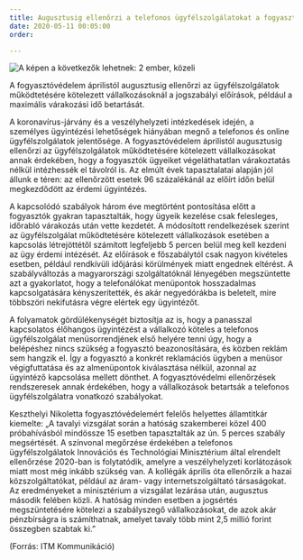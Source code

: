 ```yaml
---
title: Augusztusig ellenőrzi a telefonos ügyfélszolgálatokat a fogyasztóvédelem
date: 2020-05-11 00:05:00
order: 

---
```

![A képen a következők lehetnek: 2 ember, közeli](https://scontent-vie1-1.xx.fbcdn.net/v/t1.0-9/95903509_941912809574891_3982411247285960704_n.png?_nc_cat=103&_nc_sid=8024bb&_nc_ohc=rZQk86ufMSQAX-8wIGO&_nc_ht=scontent-vie1-1.xx&oh=7539daa6adace8567b873b9709a23c19&oe=5EF22B81)

A fogyasztóvédelem áprilistól augusztusig ellenőrzi az ügyfélszolgálatok működtetésére kötelezett vállalkozásoknál a jogszabályi előírások, például a maximális várakozási idő betartását.  
  
A koronavírus-járvány és a veszélyhelyzeti intézkedések idején, a személyes ügyintézési lehetőségek hiányában megnő a telefonos és online ügyfélszolgálatok jelentősége. A fogyasztóvédelem áprilistól augusztusig ellenőrzi az ügyfélszolgálatok működtetésére kötelezett vállalkozásokat annak érdekében, hogy a fogyasztók ügyeiket végeláthatatlan várakoztatás nélkül intézhessék el távolról is. Az elmúlt évek tapasztalatai alapján jól állunk e téren: az ellenőrzött esetek 96 százalékánál az előírt időn belül megkezdődött az érdemi ügyintézés.  
  
A kapcsolódó szabályok három éve megtörtént pontosítása előtt a fogyasztók gyakran tapasztalták, hogy ügyeik kezelése csak felesleges, időrabló várakozás után vette kezdetét. A módosított rendelkezések szerint az ügyfélszolgálat működtetésére kötelezett vállalkozások esetében a kapcsolás létrejöttétől számított legfeljebb 5 percen belül meg kell kezdeni az ügy érdemi intézését. Az előírások e főszabálytól csak nagyon kivételes esetben, például rendkívüli időjárási körülmények miatt engednek eltérést. A szabályváltozás a magyarországi szolgáltatóknál lényegében megszüntette azt a gyakorlatot, hogy a telefonálókat menüpontok hosszadalmas kapcsolgatására kényszerítették, és akár negyedórákba is beletelt, mire többszöri nekifutásra végre elértek egy ügyintézőt.  
  
A folyamatok gördülékenységét biztosítja az is, hogy a panasszal kapcsolatos élőhangos ügyintézést a vállalkozó köteles a telefonos ügyfélszolgálat menüsorrendjének első helyére tenni úgy, hogy a belépéshez nincs szükség a fogyasztó beazonosítására, és közben reklám sem hangzik el. Így a fogyasztó a konkrét reklamációs ügyben a menüsor végigfuttatása és az almenüpontok kiválasztása nélkül, azonnal az ügyintéző kapcsolása mellett dönthet. A fogyasztóvédelmi ellenőrzések rendszeresek annak érdekében, hogy a vállalkozások betartsák a telefonos ügyfélszolgálatra vonatkozó szabályokat.  
  
Keszthelyi Nikoletta fogyasztóvédelemért felelős helyettes államtitkár kiemelte: „A tavalyi vizsgálat során a hatóság szakemberei közel 400 próbahívásból mindössze 15 esetben tapasztalták az ún. 5 perces szabály megsértését. A színvonal megőrzése érdekében a telefonos ügyfélszolgálatok Innovációs és Technológiai Minisztérium által elrendelt ellenőrzése 2020-ban is folytatódik, amelyre a veszélyhelyzeti korlátozások miatt most még inkább szükség van. A kollégák április óta ellenőrzik a hazai közszolgáltatókat, például az áram- vagy internetszolgáltató társaságokat. Az eredményeket a minisztérium a vizsgálat lezárása után, augusztus második felében közli. A hatóság minden esetben a jogsértés megszüntetésére kötelezi a szabályszegő vállalkozásokat, de azok akár pénzbírságra is számíthatnak, amelyet tavaly több mint 2,5 millió forint összegben szabtak ki.”  
  
(Forrás: ITM Kommunikáció)